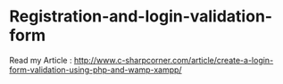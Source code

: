# Registration-and-login-validation-form

Read my Article : http://www.c-sharpcorner.com/article/create-a-login-form-validation-using-php-and-wamp-xampp/
